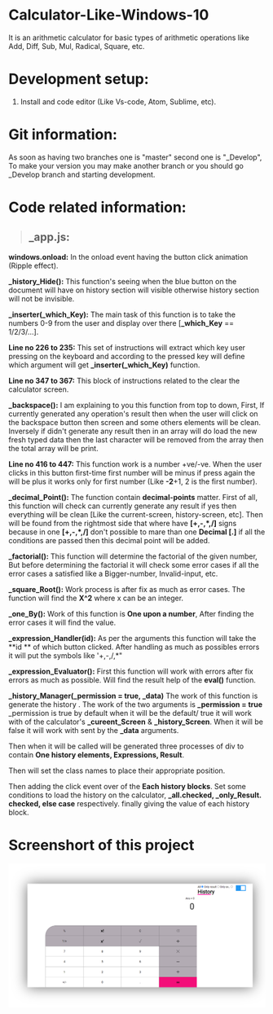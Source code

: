 # Calculator-Like-Windows-10
It is an arithmetic calculator for basic types of arithmetic operations like Add, Diff, Sub, Mul, Radical, Square, etc.

# Development setup:
1. Install and code editor (Like Vs-code, Atom, Sublime, etc).

# Git information:
As soon as having two branches one is "master" second one is "_Develop", To make your version you may make another branch or you should go _Develop branch and starting development.

# Code related information:
> ## _app.js:

**windows.onload:** In the onload event having the button click animation (Ripple effect).

**_history_Hide():** This function's seeing when the blue button on the document will have on history section will visible otherwise history section will not be invisible.

**_inserter(_which_Key):** The main task of this function is to take the numbers 0-9 from the user and display over there [**_which_Key** == 1/2/3/...].

**Line no 226 to 235:** This set of instructions will extract which key user pressing on the keyboard and according to the pressed key will define which argument will get **_inserter(_which_Key)** function.

**Line no 347 to 367:** This block of instructions related to the clear the calculator screen.

**_backspace():** I am explaining to you this function from top to down, First, If currently generated any operation's result then when the user will click on the backspace button then screen and some others elements will be clean. Inversely if didn't generate any result then in an array will do load the new fresh typed data then the last character will be removed from the array then the total array will be print.

**Line no 416 to 447:** This function work is a number +ve/-ve.  When the user clicks in this button first-time first number will be minus if press again the will be plus it works only for first number (Like **-2**+1, 2 is the first number).

**_decimal_Point():** The function contain **decimal-points** matter. First of all, this function will check can currently generate any result if yes then everything will be clean [Like the current-screen, history-screen, etc].
Then will be found from the rightmost side that where have **[+,-,*,/]** signs because in one **[+,-,*,/]** don't possible to mare than one **Decimal [.]** if all the conditions are passed then this decimal point will be added.

**_factorial():**  This function will determine the factorial of the given number, But before determining the factorial it will check some error cases if all the error cases a satisfied like a Bigger-number, Invalid-input, etc.

**_square_Root():** Work process is after fix as much as error cases. The function will find the **X^2** where x can be an integer.

**_one_By():** Work of this function is **One upon a number**, After finding the error cases it will find the value.

**_expression_Handler(id):**  As per the arguments this function will take the **id ** of which button clicked. After handling as much as possibles errors it will put the symbols like '+,-,/,*"

**_expression_Evaluator():**  First this function will work with errors after fix errors as much as possible. Will find the result help of the **eval()** function.

**_history_Manager(_permission = true, _data)** The work of this function is generate the history . The work of the two arguments is  **_permission = true** _permission is true by default when it will be the default/ true it will work with of the calculator's **_cureent_Screen** & **_history_Screen**. When it will be false it will work with sent by the **_data** arguments.

Then when it will be called will be generated three processes of div to contain **One history elements, Expressions, Result**.

Then will set the class names to place their appropriate position.

Then adding the click event over of the **Each history blocks**. Set some conditions to load the history on the calculator, **_all.checked, _only_Result. checked, else case** respectively. finally giving the value of each history block.
 
# Screenshort of this project

![Markdown Logo](https://github.com/Anirban-Gorain/Calculator-Like-Windows-10/blob/master/Assets/Images/_screenshort.png)
